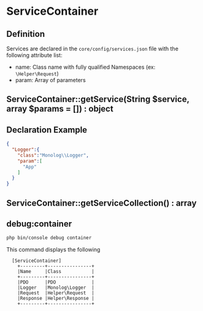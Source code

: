 # ServiceContainer

## Definition
Services are declared in the `core/config/services.json` file with the following attribute list:

* name: Class name with fully qualified Namespaces (ex: `\Helper\Request`)
* param: Array of parameters

## ServiceContainer::getService(String $service, array $params = []) : object


## Declaration Example
``` json
{  
  "Logger":{
    "class":"Monolog\\Logger",
    "param":[
      "App"
    ]
  }
}
```

## ServiceContainer::getServiceCollection() : array

## debug:container
``` bash
php bin/console debug container
```
This command displays the following
```
  [ServiceContainer]
    +---------+----------------+
    |Name     |Class           |
    +---------+----------------+
    |PDO      |PDO             |
    |Logger   |Monolog\Logger  |
    |Request  |Helper\Request  |
    |Response |Helper\Response |
    +---------+----------------+
```
